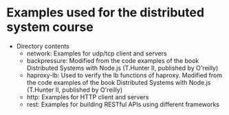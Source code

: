 # Examples used for the distributed system course

* Directory contents
    * network: Examples for udp/tcp client and servers
    * backpressure: Modified from the code examples of the book Distributed Systems with Node.js (T.Hunter II, published by O'reilly)
    * haproxy-lb: Used to verify the lb functions of haproxy. Modified from the code examples of the book Distributed Systems with Node.js (T.Hunter II, published by O'reilly)
    * http: Examples for HTTP client and servers
    * rest: Examples for building RESTful APIs using different frameworks